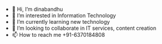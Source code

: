 - 👋 Hi, I’m dinabandhu
- 👀 I’m interested in Information Technology
- 🌱 I’m currently learning new technology 
- 💞️ I’m looking to collaborate in IT services, content creation
- 📫 How to reach me +91-6370184808

<!---
dinabandhu123890/dinabandhu123890 is a ✨ special ✨ repository because its `README.md` (this file) appears on your GitHub profile.
You can click the Preview link to take a look at your changes.
--->
